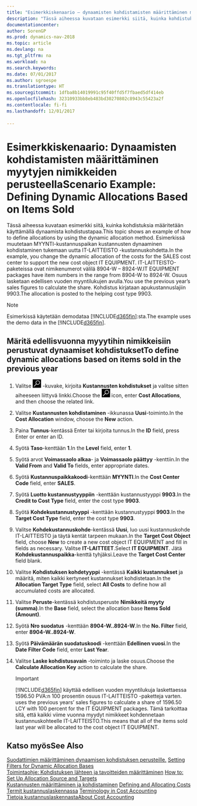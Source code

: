 ```yaml
---
title: "Esimerkkiskenaario – dynaamisten kohdistamisten määrittäminen myytyjen nimikkeiden perusteella"
description: "Tässä aiheessa kuvataan esimerkki siitä, kuinka kohdistuksia määritetään käyttämällä dynaamista kohdistustapaa. Esimerkissä muutetaan MYYNTI-kustannuspaikan kustannusten dynaaminen kohdistaminen tukemaan uutta IT-LAITTEISTO -kustannuskohdetta. IT-LAITTEISTO-paketeissa ovat nimikenumerot välilä 8904-W – 8924-W. Osuus lasketaan edellisen vuoden myyntilukujen avulla. Kohdistus kirjataan apukustannuslajiin 9903."
documentationcenter: 
author: SorenGP
ms.prod: dynamics-nav-2018
ms.topic: article
ms.devlang: na
ms.tgt_pltfrm: na
ms.workload: na
ms.search.keywords: 
ms.date: 07/01/2017
ms.author: sgroespe
ms.translationtype: HT
ms.sourcegitcommit: 1dfba8b14019991c95f40ffd5f7fbaed5df414eb
ms.openlocfilehash: 32310933bb8eb483bd30270802c8943c55423a2f
ms.contentlocale: fi-fi
ms.lasthandoff: 12/01/2017

---
```

# <a name="scenario-example-defining-dynamic-allocations-based-on-items-sold"></a><span data-ttu-id="3af50-107">Esimerkkiskenaario: Dynaamisten kohdistamisten määrittäminen myytyjen nimikkeiden perusteella</span><span class="sxs-lookup"><span data-stu-id="3af50-107">Scenario Example: Defining Dynamic Allocations Based on Items Sold</span></span>
<span data-ttu-id="3af50-108">Tässä aiheessa kuvataan esimerkki siitä, kuinka kohdistuksia määritetään käyttämällä dynaamista kohdistustapaa.</span><span class="sxs-lookup"><span data-stu-id="3af50-108">This topic shows an example of how to define allocations by using the dynamic allocation method.</span></span> <span data-ttu-id="3af50-109">Esimerkissä muutetaan MYYNTI-kustannuspaikan kustannusten dynaaminen kohdistaminen tukemaan uutta IT-LAITTEISTO -kustannuskohdetta.</span><span class="sxs-lookup"><span data-stu-id="3af50-109">In the example, you change the dynamic allocation of the costs for the SALES cost center to support the new cost object IT EQUIPMENT.</span></span> <span data-ttu-id="3af50-110">IT-LAITTEISTO-paketeissa ovat nimikenumerot välilä 8904-W – 8924-W.</span><span class="sxs-lookup"><span data-stu-id="3af50-110">IT EQUIPMENT packages have item numbers in the range from 8904-W to 8924-W.</span></span> <span data-ttu-id="3af50-111">Osuus lasketaan edellisen vuoden myyntilukujen avulla.</span><span class="sxs-lookup"><span data-stu-id="3af50-111">You use the previous year’s sales figures to calculate the share.</span></span> <span data-ttu-id="3af50-112">Kohdistus kirjataan apukustannuslajiin 9903.</span><span class="sxs-lookup"><span data-stu-id="3af50-112">The allocation is posted to the helping cost type 9903.</span></span>  

> [!NOTE]  
>  <span data-ttu-id="3af50-113">Esimerkissä käytetään demodataa [!INCLUDE[d365fin](includes/d365fin_md.md)]:sta.</span><span class="sxs-lookup"><span data-stu-id="3af50-113">The example uses the demo data in the [!INCLUDE[d365fin](includes/d365fin_md.md)].</span></span>  

## <a name="to-define-dynamic-allocations-based-on-items-sold-in-the-previous-year"></a><span data-ttu-id="3af50-114">Märitä edellisvuonna myyytihin nimikkeisiin perustuvat dynaamiset kohdistukset</span><span class="sxs-lookup"><span data-stu-id="3af50-114">To define dynamic allocations based on items sold in the previous year</span></span>  

1.  <span data-ttu-id="3af50-115">Valitse ![Etsi sivu tai raportti](media/ui-search/search_small.png "Etsi sivu tai raportti -kuvake") -kuvake, kirjoita **Kustannusten kohdistukset** ja valitse sitten aiheeseen liittyvä linkki.</span><span class="sxs-lookup"><span data-stu-id="3af50-115">Choose the ![Search for Page or Report](media/ui-search/search_small.png "Search for Page or Report icon") icon, enter **Cost Allocations**, and then choose the related link.</span></span>  
2.  <span data-ttu-id="3af50-116">Valitse **Kustannusten kohdistaminen** -ikkunassa **Uusi**-toiminto.</span><span class="sxs-lookup"><span data-stu-id="3af50-116">In the **Cost Allocation** window, choose the **New** action.</span></span>  
3.  <span data-ttu-id="3af50-117">Paina **Tunnus**-kentässä Enter tai kirjoita tunnus.</span><span class="sxs-lookup"><span data-stu-id="3af50-117">In the **ID** field, press Enter or enter an ID.</span></span>  
4.  <span data-ttu-id="3af50-118">Syötä **Taso**-kenttään **1**.</span><span class="sxs-lookup"><span data-stu-id="3af50-118">In the **Level** field, enter **1**.</span></span>  
5.  <span data-ttu-id="3af50-119">Syötä arvot **Voimassaolo alkaa**- ja **Voimassaolo päättyy** -kenttiin.</span><span class="sxs-lookup"><span data-stu-id="3af50-119">In the **Valid From** and **Valid To** fields, enter appropriate dates.</span></span>  
6.  <span data-ttu-id="3af50-120">Syötä **Kustannuspaikkakoodi**-kenttään **MYYNTI**.</span><span class="sxs-lookup"><span data-stu-id="3af50-120">In the **Cost Center Code** field, enter **SALES**.</span></span>  
7.  <span data-ttu-id="3af50-121">Syötä **Luotto kustannustyyppiin** -kenttään kustannustyyppi **9903**.</span><span class="sxs-lookup"><span data-stu-id="3af50-121">In the **Credit to Cost Type** field, enter the cost type **9903**.</span></span>  
8.  <span data-ttu-id="3af50-122">Syötä **Kohdekustannustyyppi** -kenttään kustannustyyppi **9903**.</span><span class="sxs-lookup"><span data-stu-id="3af50-122">In the **Target Cost Type** field, enter the cost type **9903**.</span></span>  
9. <span data-ttu-id="3af50-123">Valitse **Kohdekustannuskohde**-kentässä **Uusi**, luo uusi kustannuskohde IT-LAITTEISTO ja täytä kentät tarpeen mukaan.</span><span class="sxs-lookup"><span data-stu-id="3af50-123">In the **Target Cost Object** field, choose **New** to create a new cost object IT EQUIPMENT and fill in fields as necessary.</span></span> <span data-ttu-id="3af50-124">Valitse **IT-LAITTEET**.</span><span class="sxs-lookup"><span data-stu-id="3af50-124">Select **IT EQUIPMENT**.</span></span> <span data-ttu-id="3af50-125">Jätä **Kohdekustannuspaikka**-kenttä tyhjäksi.</span><span class="sxs-lookup"><span data-stu-id="3af50-125">Leave the **Target Cost Center** field blank.</span></span>  
10. <span data-ttu-id="3af50-126">Valitse **Kohdistuksen kohdetyyppi** -kentässä **Kaikki kustannukset** ja määritä, miten kaikki kertyneet kustannukset kohdistetaan.</span><span class="sxs-lookup"><span data-stu-id="3af50-126">In the **Allocation Target Type** field, select **All Costs** to define how all accumulated costs are allocated.</span></span>  
11. <span data-ttu-id="3af50-127">Valitse **Peruste**-kentässä kohdistusperuste **Nimikkeitä myyty (summa)**.</span><span class="sxs-lookup"><span data-stu-id="3af50-127">In the **Base** field, select the allocation base **Items Sold (Amount)**.</span></span>  
12. <span data-ttu-id="3af50-128">Syötä **Nro suodatus** -kenttään **8904-W..8924-W**.</span><span class="sxs-lookup"><span data-stu-id="3af50-128">In the **No. Filter** field, enter **8904-W..8924-W**.</span></span>  
13. <span data-ttu-id="3af50-129">Syötä **Päivämäärän suodatuskoodi** -kenttään **Edellinen vuosi**.</span><span class="sxs-lookup"><span data-stu-id="3af50-129">In the **Date Filter Code** field, enter **Last Year**.</span></span>  
14. <span data-ttu-id="3af50-130">Valitse **Laske kohdistusavain** -toiminto ja laske osuus.</span><span class="sxs-lookup"><span data-stu-id="3af50-130">Choose the **Calculate Allocation Key** action to calculate the share.</span></span>  

    > [!IMPORTANT]  
    >  [!INCLUDE[d365fin](includes/d365fin_md.md)]<span data-ttu-id="3af50-131"> käyttää edellisen vuoden myyntilukuja laskettaessa 1596.50 PVA:n 100 prosentin osuus IT-LAITTEISTO -paketteja varten.</span><span class="sxs-lookup"><span data-stu-id="3af50-131"> uses the previous years’ sales figures to calculate a share of 1596.50 LCY with 100 percent for the IT EQUIPMENT packages.</span></span> <span data-ttu-id="3af50-132">Tämä tarkoittaa sitä, että kaikki viime vuonna myydyt nimikkeet kohdennetaan kustannuskohteelle IT-LAITTEISTO.</span><span class="sxs-lookup"><span data-stu-id="3af50-132">This means that all of the items sold last year will be allocated to the cost object IT EQUIPMENT.</span></span>  

## <a name="see-also"></a><span data-ttu-id="3af50-133">Katso myös</span><span class="sxs-lookup"><span data-stu-id="3af50-133">See Also</span></span>  
 <span data-ttu-id="3af50-134">[Suodattimien määrittäminen dynaamisen kohdistuksen perusteille.](finance-setting-filters-for-dynamic-allocation-bases.md) </span><span class="sxs-lookup"><span data-stu-id="3af50-134">[Setting Filters for Dynamic Allocation Bases](finance-setting-filters-for-dynamic-allocation-bases.md) </span></span>  
 <span data-ttu-id="3af50-135">[Toimintaohje: Kohdistuksen lähteen ja tavoitteiden määrittäminen](finance-how-to-set-up-allocation-source-and-targets.md) </span><span class="sxs-lookup"><span data-stu-id="3af50-135">[How to: Set Up Allocation Source and Targets](finance-how-to-set-up-allocation-source-and-targets.md) </span></span>  
 <span data-ttu-id="3af50-136">[Kustannusten määrittäminen ja kohdistaminen](finance-define-and-allocate-costs.md) </span><span class="sxs-lookup"><span data-stu-id="3af50-136">[Defining and Allocating Costs](finance-define-and-allocate-costs.md) </span></span>  
 <span data-ttu-id="3af50-137">[Termit kustannuslaskennassa](finance-terminology-in-cost-accounting.md) </span><span class="sxs-lookup"><span data-stu-id="3af50-137">[Terminology in Cost Accounting](finance-terminology-in-cost-accounting.md) </span></span>  
 [<span data-ttu-id="3af50-138">Tietoja kustannuslaskennasta</span><span class="sxs-lookup"><span data-stu-id="3af50-138">About Cost Accounting</span></span>](finance-about-cost-accounting.md)

